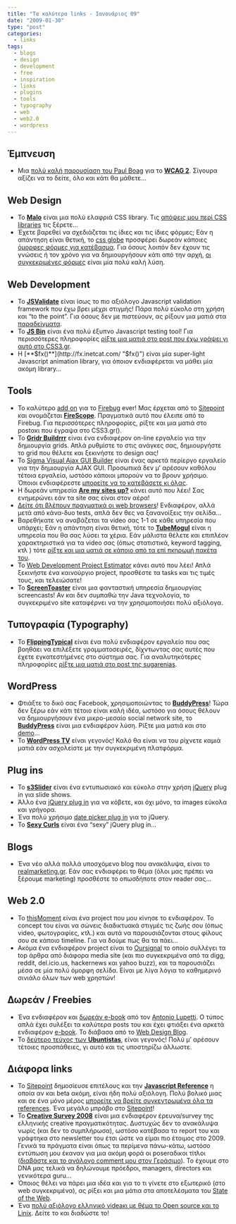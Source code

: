 ```yaml
---
title: "Τα καλύτερα links - Ιανουάριος 09"
date: "2009-01-30"
type: "post"
categories:
  - links
tags:
  - blogs
  - design
  - development
  - free
  - inspiration
  - links
  - plugins
  - tools
  - typography
  - web
  - web2.0
  - wordpress
---
```


## Έμπνευση

- Μια [πολύ καλή παρουσίαση του Paul Boag](http://boagworld.com/accessibility/video_introduction_to_wcag_2/ "Video: Introduction to WCAG 2") για το [**WCAG 2**](http://www.w3.org/TR/WCAG20/ "Web Content Accessibility Guidelines (WCAG) 2.0"). Σίγουρα αξίζει να το δείτε, όλο και κάτι θα μάθετε&#8230;

## Web Design

- Το [**Malo**](http://code.google.com/p/malo/ "Malo css library") είναι μια πολύ ελαφριά CSS library. Τις [απόψεις μου περί CSS libraries](http://www.tsevdos.com/2008/09/22/css-frameworks-good-or-evil/ "CSS frameworks : Αξίζουν ή όχι") τις ξέρετε&#8230;
- Έχετε βαρεθεί να σχεδιάζεται τις ίδιες και τις ίδιες φόρμες; Εάν η απάντηση είναι θετική, το [css globe](http://cssglobe.com/ "css globe site") προσφέρει δωρεάν κάποιες [όμορφες φόρμες για κατέβασμα](http://cssglobe.com/collections/forms/ "CSSG Collections: Web Forms"). Για όσους λοιπόν δεν έχουν τις γνώσεις ή τον χρόνο για να δημιουργήσουν κάτι από την αρχή, [οι συγκεκριμένες φόρμες](http://cssglobe.com/collections/forms/ "CSSG Collections: Web Forms") είναι μία πολύ καλή λύση.

## Web Development

- Το [ **JSValidate**](http://www.jsvalidate.com/ "JSValidate") είναι ίσως το πιο αξιόλογο Javascript validation framework που έχω βρει μέχρι στιγμής! Πάρα πολύ εύκολο στη χρήση και &#8220;to the point&#8221;. Για όσους δεν με πιστεύουν, ας ρίξουν μια ματιά στα [παραδείγματα](http://www.jsvalidate.com/demo/ "JSValidate examples").
- Το [**JS Bin**](http://jsbin.com/ "JS Bin site") είναι ένα πολύ έξυπνο Javascript testing tool! Για περισσότερες πληροφορίες [ρίξτε μια ματιά στο post που έχω γράψει γι αυτό στο CSS3.gr](http://css3.gr/blog/post/js-bin-javascript-debugging-tool/ "JS Bin - Collaborative JavaScript Debugging").
- H [**$fx()**](http://fx.inetcat.com/ "$fx()") είναι μία super-light Javascript animation library, για όποιον ενδιαφέρεται να μάθει μία ακόμη library&#8230;

## Tools

- Το καλύτερο [add on](http://tools.sitepoint.com/firescope/ "FireScope") για το [Firebug](http://getfirebug.com/ "Firebug") ever! Μας έρχεται από το [Sitepoint](http://www.sitepoint.com/ "Sitepoint") και ονομάζεται [**FireScope**](http://tools.sitepoint.com/firescope/ "FireScope"). Πραγματικά αυτό που έλειπε από το Firebug. Για περισσότερες πληροφορίες, ρίξτε και μια ματιά στο postακι που έγραψα στο CSS3.gr().
- Το [**Gridr Buildrrr**](http://gridr.atomeye.com/ "Gridr Buildrrr") είναι ένα ενδιαφέρον on-line εργαλείο για την δημιουργία grids. Απλά ρυθμίστε το στις ανάγκες σας, δημιουργήστε το grid που θέλετε και ξεκινήστε το design σας!
- Το [Sigma Visual Ajax GUI Builder](http://www.sigmawidgets.com/products/sigma_visual/VisualJS/ "Sigma Visual AJAX GUI Builder") είναι ένας αρκετά περίεργο εργαλείο για την δημιουργία AJAX GUI. Προσωπικά δεν μ&#8217; αρέσουν καθόλου τέτοια εργαλεία, ωστόσο κάποιοι μπορούν να το βρουν χρήσιμο. Όποιοι ενδιαφέρεστε [μπορείτε να το κατεβάσετε κι όλας](http://www.sigmawidgets.com/download.html "Sigma Visual Ajax Builder Download").
- Η δωρεάν υπηρεσία [**Are my sites up?**](http://aremysitesup.com/login "Are my sites up?") κάνει αυτό που λέει! Σας ενημερώνει εάν τα site σας είναι στον αέρα!
- [Δείτε ότι βλέπουν πραγματικά οι web browsers](http://selector-shell.appspot.com/ "CSS Selector Shell")! Ενδιαφέρον, αλλά μετά από κάνα-δυο tests, απλά δεν θες να ξανανοίξεις την σελίδα&#8230;
- Βαρεθήκατε να αναβάζεται τα video σας 1-1 σε κάθε υπηρεσία που υπάρχει; Εάν η απάντηση είναι θετική, τότε το [**TubeMogul**](http://www.tubemogul.com/ "TubeMogul") είναι η υπηρεσία που θα σας λύσει τα χέρια. Εάν μάλιστα θέλετε και επιπλέον χαρακτηριστικά για τα video σας (όπως στατιστικά, keyword tagging, κτλ ) τότε [ρίξτε και μια ματιά σε κάποιο από τα επί πκηρωμή πακέτα του](http://www.tubemogul.com/about/features.php "TubeMogul Features and Product Packages").
- To [Web Development Project Estimator](http://astuteo.com/estimator/ "Web Development Project Estimator") κάνει αυτό που λέει! Απλά ξεκινήστε ένα καινούργιο project, προσθέστε τα tasks και τις τιμές τους, και τελειώσατε!
- Το [**ScreenToaster**](http://www.screentoaster.com/ "ScreenToaster :  Toast your screen") είναι μια φανταστική υπηρεσία δημιουργίας screencasts! Αν και δεν συμπαθώ την Java τεχνολογία, το συγκεκριμένο site καταφέρνει να την χρησιμοποιήσει πολύ αξιόλογα.

## Τυπογραφία (Typography)

- To [**FlippingTypical**](http://flippingtypical.com/ "FlippingTypical") είναι ένα πολύ ενδιαφέρον εργαλείο που σας βοηθάει να επιλέξετε γραμματοσειρές, δίχντωντας σας αυτές που έχετε εγκατεστήμένες στο σύστημα σας. Για αναλυτηκότερες πληροφορίες [ρίξτε μια ματιά στο post της sugarenias](http://css3.gr/blog/post/flippingtypical/ "FlippingTypical: ενδιαφέρον τυπογραφικό εγχείρημα").

## WordPress

- Φτιάξτε το δικό σας Facebook, χρησιμοποιώντας το [**BuddyPress**](http://buddypress.org/ "BuddyPress")! Τώρα δεν ξέρω εάν κάτι τέτοιο είναι καλή ιδέα, ωστόσο για όσους θέλουν να δημιουργήσουν ένα μικρο-μεσαίο social network site, το [**BuddyPress**](http://buddypress.org/ "BuddyPress") είναι μια ενδιαφέρον λύση. Ρίξτε μια ματιά και στο [demo](http://testbp.org/ "BuddyPress demo")&#8230;
- To [**WordPress TV**](http://wordpress.tv/ "Wordpress TV") είναι γεγονός! Καλό θα είναι να του ρίχνετε καμιά ματιά εάν ασχολείστε με την συγκεκριμένη πλατφόρμα.

## Plug ins

- Το [**s3Slider**](http://www.serie3.info/s3slider/demonstration.html "s3Slider jQuery plugin") είναι ένα εντυπωσιακό και εύκολο στην χρήση [jQuery](http://jquery.com/ "jQuery site") plug in για slide shows.
- Άλλο ένα [jQuery plug in](http://deepliquid.com/projects/Jcrop/ "Jcrop Image Cropping Plugin") για να κόβετε, και όχι μόνο, τα images εύκολα και γρήγορα.
- Ένα πολύ χρήσιμο [date picker plug in](http://www.filamentgroup.com/lab/date_range_picker_using_jquery_ui_16_and_jquery_ui_css_framework/ "Date Range Picker using jQuery UI 1.6 and jQuery UI CSS Framework") για το jQuery.
- Το [**Sexy Curls**](http://www.elliottkember.com/sexy_curls.html "The Sexy Curls jQuery Plugin!") είναι ένα &#8220;sexy&#8221; jQuery plug in&#8230;

## Blogs

- Ένα νέο αλλά πολλά υποσχόμενο blog που ανακάλυψα, είναι το [realmarketing.gr](http://greekmarketingblog.typepad.com/blog/ "realmarketing.gr"). Εάν σας ενδιαφέρει το θέμα (όλοι μας πρέπει να ξέρουμε marketing) προσθέστε το οπωσδήποτε στον reader σας&#8230;

## Web 2.0

- Το [thisMoment](http://www.thismoment.com/ "thisMoment") είναι ένα project που μου κίνησε το ενδιαφέρον. To concept του είναι να σώνεις διαδικτυακά στιγμές τις ζωής σου (όπως video, φωτογραφίες, κτλ.) και αυτά να παρουσιάζονται στους φίλους σου σε κάποιο timeline. Για να δούμε πως θα τα πάει&#8230;
- Ακόμα ένα ενδιαφέρον project είναι το [Oursignal](http://www.oursignal.com/ "Oursignal") το οποίο συλλέγει τα top άρθρα από διάφορα media site (και πιο συγκεκριμένα από τα digg, reddit, del.icio.us, hackernews και yahoo buzz), και τα παρουσιάζει μέσα σε μία πολύ όμορφη σελίδα. Είναι με λίγα λόγια το καθημερινό σινιάλο όλων των web χρηστών!

## Δωρεάν / Freebies

- Ένα ενδιαφέρον και [δωρεάν e-book](http://woork.blogspot.com/2009/01/woork-handbook.html "The Woork Handbook") από τον [Antonio Lupetti](http://woork.blogspot.com/ "Antonio Lupetti"). Ο τύπος απλά έχει συλέξει τα καλύτερα posts του και έχει φτιάξει ένα αρκετά ενδιαφέρον [e-book](http://woork.blogspot.com/2009/01/woork-handbook.html "The Woork Handbook"). Το διάβασα από το [Web Design Blog](http://www.webdesignblog.gr/the-woork-handbook/ "To Woork handbook, ένα ενδιαφέρον e-book για κάθε web designer/ developer.").
- Το [δεύτερο τεύχος των **Ubuntistas**](http://ubuntistas.ubuntu-gr.org/index.php/archives/109 "Ubuntistas τεύχος 2ο"), είναι γεγονός! Πολύ μ&#8217; αρέσουν τέτοιες προσπάθειες, γι αυτό και τις υποστηρίζω άλλωστε.

## Διάφορα links

- Το [Sitepoint](http://www.sitepoint.com/ "Sitepoint") δημοσίευσε επιτέλους και την [**Javascript Reference**](http://reference.sitepoint.com/javascript "Sitepoint Javascript Reference") η οποία αν και beta ακόμη, είναι ήδη πολύ αξιόλογη. Πολύ βολικό μιας και σε ένα μόνο μέρος [μπορείτε να βρείτε συγκεντρωμένα όλα τα references](http://reference.sitepoint.com/ "SitePoint Reference"). Ένα μεγάλο μπράβο στο [Sitepoint](http://www.sitepoint.com/ "Sitepoint")!
- Το [**Creative Survey 2008**](http://www.creativesurvey.gr/ "Creative Survey 2008, για να μάθουμε ποιοι είμαστε") είναι μια ενδιαφέρον έρευνα/survey της ελληνικής creative πραγματικότητας. Δυστυχώς δεν το ανακάλυψα νωρίς (και δεν το συμπλήρωσα), ωστόσο κατέβασα το report του και γράφτηκα στο newsletter του έτσι ώστε να είμαι πιο έτοιμος στο 2009. Γενικά τα πράγματα είναι όπως τα περίμενα πάνω-κάτω, ωστόσο εντύπωση μου έκαναν για μια ακόμη φορά οι poserαδικοι τίτλοι ([διαβάστε και το ανάλογο comment μου στον Γεράσιμο](http://theportraitofageek.com/blog/?p=305 "Tsevdos comment on Creative Survey 2008")). Το έχουμε στο DNA μας τελικά να δηλώνουμε πρόεδροι, managers, directors και γενικότερα guru&#8230;
- Όποιος θέλει να πάρει μια ιδέα και για το τι γίνετε στο εξωτερικό (στο web συγκεκριμένα), ας ρίξει και μια μάτια στα αποτελέσματα του [State of the Web](http://www.webdirections.org/the-state-of-the-web-2008/state-of-the-web-just-the-results/ "State of the Web - just the results").
- Ένα [πολύ αξιόλογο ελληνικό videaκι με θέμα το Open source και το Linix](http://linux.stoblog.gr/?p=136 "Open source and linux video"). Δείτε το και διαδώστε το!
